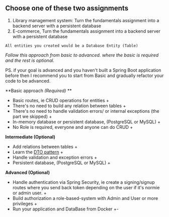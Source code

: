 ## Choose one of these two assignments

1. Library management system:
   Turn the fundamentals assignment into a backend server with a persistent database
2. E-commerce, Turn the fundamentals assignment into a backend server with a persistent database

`All entities you created would be a Database Entity (Table)`



*Follow this approach from basic to advanced. where the basic is required and the rest is optional.*

PS. if your goal is advanced and you haven't built a Spring Boot application before then I recommend you to start from Basic and gradually refactor your code to be advanced.

**Basic approach *(Required)* **

* Basic routes, ie CRUD operations for entities +
* There's no need to build any relation between tables +
* There's no need to handle validation errors/ or internal exceptions (the part we skipped) +
* In-memory database or persistent database, (PostgreSQL or MySQL) +
* No Role is required, everyone and anyone can do CRUD +

**Intermediate (Optional)**

* Add relations between tables +
* Learn the [DTO pattern](https://www.baeldung.com/java-dto-pattern) +
* Handle validation and exception errors +
* Persistent database, (PostgreSQL or MySQL) +

**Advanced (Optional)**

* Handle authentication via Spring Security, ie create a signing/signup routes where you send back token depending on the user if it's normie or admin user. +
* Build authorization a role-based-system with Admin and User or more privileges +
* Run your application and DataBase from Docker +-
